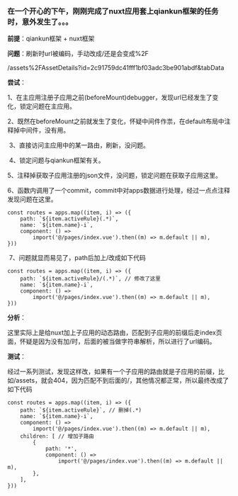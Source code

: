 ### 在一个开心的下午，刚刚完成了nuxt应用套上qiankun框架的任务时，意外发生了。。。

**前提**：qiankun框架 + nuxt框架

**问题**：刷新时url被编码，手动改成/还是会变成%2F

/assets%2FAssetDetails?id=2c91759dc41fff1bf03adc3be901abdf&tabData

**尝试**：

​		1、在主应用注册子应用之前(beforeMount)debugger，发现url已经发生了变化，锁定问题在主应用。

​		2、既然在beforeMount之前就发生了变化，怀疑中间件作祟，在default布局中注释掉中间件，没有用。

​		3、直接访问主应用中的某一路由，刷新，没问题。

​		4、锁定问题与qiankun框架有关。

​		5、注释掉获取子应用注册的json文件，没问题，锁定问题在获取子应用这里。

​		6、函数内调用了一个commit，commit中对apps数据进行处理，经过一点点注释发现问题在这里。

```
const routes = apps.map((item, i) => ({
    path: `${item.activeRule}(.*)`,
    name: `${item.name}-i`,
    component: () =>
        import('@/pages/index.vue').then((m) => m.default || m),
}))
```

​		7、问题就显而易见了，path后加上/改成如下代码

```
const routes = apps.map((item, i) => ({
    path: `${item.activeRule}/(.*)`, // 修改了这里
    name: `${item.name}-i`,
    component: () =>
        import('@/pages/index.vue').then((m) => m.default || m),
}))
```

**分析**：

​		这里实际上是给nuxt加上子应用的动态路由，匹配到子应用的前缀后走index页面，怀疑是因为没有加/时，后面的被当做字符串解析，所以进行了url编码。

**测试**：

​		经过一系列测试，发现这样改，如果有一个子应用的路由就是子应用的前缀，比如/assets，就会404，因为匹配不到后面的/，其他情况都正常，所以最终改成了如下代码

```
const routes = apps.map((item, i) => ({
    path: `${item.activeRule}`, // 删掉(.*)
    name: `${item.name}-i`,
    component: () =>
        import('@/pages/index.vue').then((m) => m.default || m),
    children: [ // 增加子路由
        {
            path: '*',
            component: () =>
                import('@/pages/index.vue').then((m) => m.default || m),
        },
    ],
}))
```


